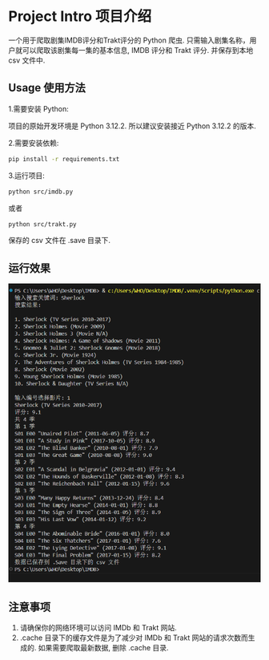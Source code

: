# Project Intro 项目介绍

一个用于爬取剧集IMDB评分和Trakt评分的 Python 爬虫.
只需输入剧集名称，用户就可以爬取该剧集每一集的基本信息, IMDB 评分和 Trakt 评分.
并保存到本地 csv 文件中.


## Usage 使用方法

1.需要安装 Python:

项目的原始开发环境是 Python 3.12.2.
所以建议安装接近 Python 3.12.2 的版本.

2.需要安装依赖:
```bash
pip install -r requirements.txt
```

3.运行项目:
```bash
python src/imdb.py
```
或者
```bash
python src/trakt.py
```
保存的 csv 文件在 .save 目录下.

## 运行效果

![1712289691816](doc/image/README/1712289691816.png)

## 注意事项

1. 请确保你的网络环境可以访问 IMDb 和 Trakt 网站.
2. .cache 目录下的缓存文件是为了减少对 IMDb 和 Trakt 网站的请求次数而生成的. 如果需要爬取最新数据, 删除 .cache 目录.